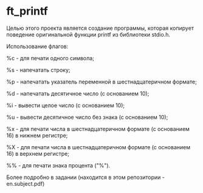 # ft_printf

Целью этого проекта является создание программы, которая копирует поведение оригинальной функции printf из библиотеки stdio.h.

Использование флагов:

%c - для печати одного символа;

%s - напечатать строку;

%p - напечатать указатель переменной в шестнадцатеричном формате;

%d - напечатать десятичное число (с основанием 10);

%i - вывести целое число (с основанием 10);

%u - вывести десятичное число без знака (с основанием 10);

%x - для печати числа в шестнадцатеричном формате (с основанием 16) в нижнем регистре;

%X - для печати числа в шестнадцатеричном формате (с основанием 16) в верхнем регистре;

%% - для печати знака процента ("%").

Более подробно в задании (находится в этом репозитории - en.subject.pdf)
